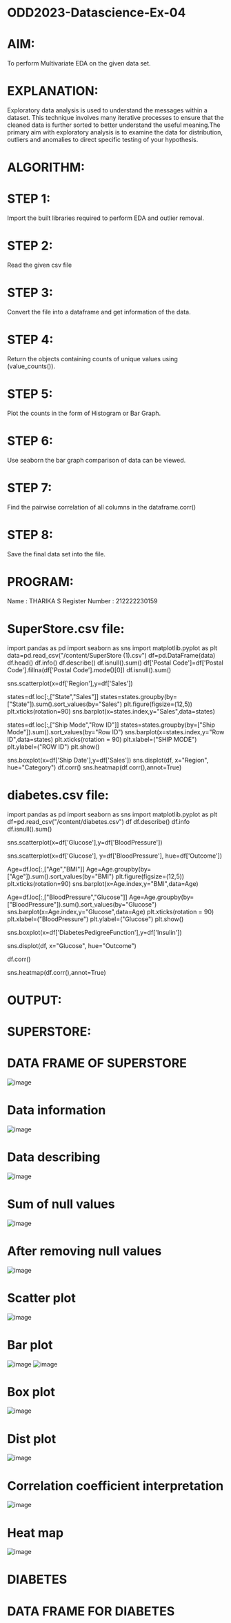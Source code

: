 # ODD2023-Datascience-Ex-04
# AIM:
To perform Multivariate EDA on the given data set.

# EXPLANATION:
Exploratory data analysis is used to understand the messages within a dataset. This technique involves many iterative processes to ensure that the cleaned data is further sorted to better understand the useful meaning.The primary aim with exploratory analysis is to examine the data for distribution, outliers and anomalies to direct specific testing of your hypothesis.

# ALGORITHM:
# STEP 1:
Import the built libraries required to perform EDA and outlier removal.

# STEP 2:
Read the given csv file

# STEP 3:
Convert the file into a dataframe and get information of the data.

# STEP 4:
Return the objects containing counts of unique values using (value_counts()).

# STEP 5:
Plot the counts in the form of Histogram or Bar Graph.

# STEP 6:
Use seaborn the bar graph comparison of data can be viewed.

# STEP 7:
Find the pairwise correlation of all columns in the dataframe.corr()

# STEP 8:
Save the final data set into the file.

# PROGRAM:
Name : THARIKA S
Register Number : 212222230159
# SuperStore.csv file:
import pandas as pd
import seaborn as sns
import matplotlib.pyplot as plt
data=pd.read_csv("/content/SuperStore (1).csv")
df=pd.DataFrame(data)
df.head()
df.info()
df.describe()
df.isnull().sum()
df['Postal Code']=df['Postal Code'].fillna(df['Postal Code'].mode()[0])
df.isnull().sum()

sns.scatterplot(x=df['Region'],y=df['Sales'])

states=df.loc[:,["State","Sales"]]
states=states.groupby(by=["State"]).sum().sort_values(by="Sales")
plt.figure(figsize=(12,5))
plt.xticks(rotation=90)
sns.barplot(x=states.index,y="Sales",data=states)

states=df.loc[:,["Ship Mode","Row ID"]]
states=states.groupby(by=["Ship Mode"]).sum().sort_values(by="Row ID")
sns.barplot(x=states.index,y="Row ID",data=states)
plt.xticks(rotation = 90)
plt.xlabel=("SHIP MODE")
plt.ylabel=("ROW ID")
plt.show()

sns.boxplot(x=df['Ship Date'],y=df['Sales'])
sns.displot(df, x="Region", hue="Category")
df.corr()
sns.heatmap(df.corr(),annot=True)
# diabetes.csv file:
import pandas as pd
import seaborn as sns
import matplotlib.pyplot as plt
df=pd.read_csv("/content/diabetes.csv")
df
df.describe()
df.info
df.isnull().sum()

sns.scatterplot(x=df['Glucose'],y=df['BloodPressure'])

sns.scatterplot(x=df['Glucose'], y=df['BloodPressure'], hue=df['Outcome'])

Age=df.loc[:,["Age","BMI"]]
Age=Age.groupby(by=["Age"]).sum().sort_values(by="BMI")
plt.figure(figsize=(12,5))
plt.xticks(rotation=90)
sns.barplot(x=Age.index,y="BMI",data=Age)

Age=df.loc[:,["BloodPressure","Glucose"]]
Age=Age.groupby(by=["BloodPressure"]).sum().sort_values(by="Glucose")
sns.barplot(x=Age.index,y="Glucose",data=Age)
plt.xticks(rotation = 90)
plt.xlabel=("BloodPressure")
plt.ylabel=("Glucose")
plt.show()

sns.boxplot(x=df['DiabetesPedigreeFunction'],y=df['Insulin'])

sns.displot(df, x="Glucose", hue="Outcome")

df.corr()

sns.heatmap(df.corr(),annot=True)
# OUTPUT:
# SUPERSTORE:
# DATA FRAME OF SUPERSTORE
![image](https://github.com/tharikasankar/ODD2023-Datascience-Ex-04/assets/119475507/5f840753-5779-4d0a-bcfd-242efad0c8fd)
# Data information
![image](https://github.com/tharikasankar/ODD2023-Datascience-Ex-04/assets/119475507/70907bdc-d99c-40d4-9081-2df201adb017)
# Data describing
![image](https://github.com/tharikasankar/ODD2023-Datascience-Ex-04/assets/119475507/b0d15999-5bc7-4bd4-b04d-457fc29503c1)
# Sum of null values
![image](https://github.com/tharikasankar/ODD2023-Datascience-Ex-04/assets/119475507/4f601a9a-8913-48be-b857-88d0fdb43cd0)
# After removing null values
![image](https://github.com/tharikasankar/ODD2023-Datascience-Ex-04/assets/119475507/382386c5-5d0c-4bf9-be4d-13fe630649ae)
# Scatter plot
![image](https://github.com/tharikasankar/ODD2023-Datascience-Ex-04/assets/119475507/085a4bd1-c8f6-4230-86b8-fd49411b3f54)
# Bar plot
![image](https://github.com/tharikasankar/ODD2023-Datascience-Ex-04/assets/119475507/e432a9db-b0c7-47eb-898e-26b6012111a5)
![image](https://github.com/tharikasankar/ODD2023-Datascience-Ex-04/assets/119475507/d5081d63-d3e3-468b-b560-6f2d242adaca)
# Box plot
![image](https://github.com/tharikasankar/ODD2023-Datascience-Ex-04/assets/119475507/accd0bc9-eb87-4ee2-950b-6be7848c9488)
# Dist plot
![image](https://github.com/tharikasankar/ODD2023-Datascience-Ex-04/assets/119475507/4b6514b4-57f5-4c4d-98d3-09539964dea6)
# Correlation coefficient interpretation
![image](https://github.com/tharikasankar/ODD2023-Datascience-Ex-04/assets/119475507/dadc017e-d292-4961-930c-5ed46560b375)
# Heat map
![image](https://github.com/tharikasankar/ODD2023-Datascience-Ex-04/assets/119475507/4513074a-8231-437d-8a87-aca1453172b9)

# DIABETES
# DATA FRAME FOR DIABETES

